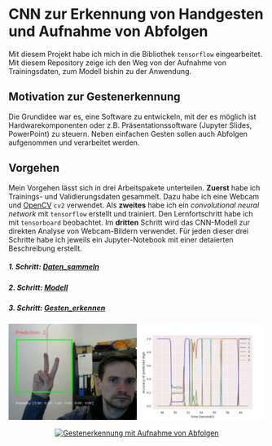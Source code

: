 # CNN zur Erkennung von Handgesten und Aufnahme von Abfolgen
Mit diesem Projekt habe ich mich in die Bibliothek ```tensorflow``` eingearbeitet. Mit diesem Repository zeige ich den Weg von der Aufnahme von Trainingsdaten, zum Modell bishin zu der Anwendung.
## Motivation zur Gestenerkennung
Die Grundidee war es, eine Software zu entwickeln, mit der es möglich ist Hardwarekomponenten oder z.B. Präsentationssoftware (Jupyter Slides, PowerPoint) zu steuern. Neben einfachen Gesten sollen auch Abfolgen aufgenommen und verarbeitet werden. 

## Vorgehen
Mein Vorgehen lässt sich in drei Arbeitspakete unterteilen. __Zuerst__ habe ich Trainings- und Validierungsdaten gesammelt. Dazu habe ich eine Webcam und [OpenCV](https://docs.opencv.org/3.0-beta/doc/py_tutorials/py_tutorials.html) ```cv2``` verwendet. Als __zweites__ habe ich ein *convolutional neural network* mit ```tensorflow``` erstellt und trainiert. Den Lernfortschritt habe ich mit ```tensorboard``` beobachtet. Im __dritten__ Schritt wird das CNN-Modell zur direkten Analyse von Webcam-Bildern verwendet. Für jeden dieser drei Schritte habe ich jeweils ein Jupyter-Notebook mit einer detaierten Beschreibung erstellt.

##### 1. Schritt: [Daten_sammeln](https://github.com/Tocha4/gesture_recognition/blob/master/beschreibung/Daten_sammeln.ipynb)
##### 2. Schritt: [Modell](https://github.com/Tocha4/gesture_recognition/blob/master/beschreibung/Modell.ipynb)
##### 3. Schritt: [Gesten_erkennen](https://github.com/Tocha4/gesture_recognition/blob/master/beschreibung/Gesten_erkennen.ipynb)



[![cnn to predict numbers with gestures](https://github.com/Tocha4/gesture_recognition/blob/master/img.jpg)](https://youtu.be/2qVGL8cgIR0 "cnn to predict numbers with gestures")


<div align="center">
  <a href="https://youtu.be/2qVGL8cgIR0"><img src="https://youtu.be/2qVGL8cgIR0/0.jpg" alt="Gestenerkennung mit Aufnahme von Abfolgen"></a>
</div>